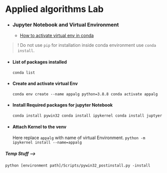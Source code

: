 # Applied algorithms Lab

- ### Jupyter Notebook and Virtual Environment
	
	- [How to activate virtual env in conda](https://towardsdatascience.com/manage-your-python-virtual-environment-with-conda-a0d2934d5195)

> ! Do not use `pip` for installation inside conda environment use `conda install`.

- #### List of packages installed
  ``
  conda list
  ``
- #### Create and activate virtual Env
  ``
  conda env create --name appalg python=3.8.8 conda activate appalg
  ``

- #### Install Required packages for jupyter Notebook
  ``
  conda install pywin32 conda install ipykernel conda install juptyer
  ``
- #### Attach Kernel to the venv
  Here replace `appalg` with name of virtual Environment.
  ``
  python -m ipykernel install --name=appalg
  ``

##### Temp Stuff -->

`python [environment path]/Scripts/pywin32_postinstall.py -install`
